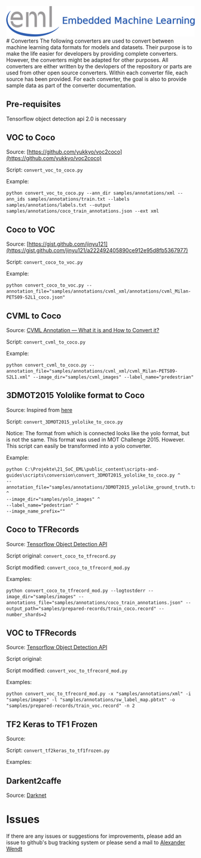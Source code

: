 <div align="center">
  <img src="../../_img/eml_logo_and_text.png">
</div>
# Converters
The following converters are used to convert between machine learning data formats for models and datasets. Their purpose is to make the life easier for developers by providing
complete converters. However, the converters might be adapted for other purposes. All converters are either written by the devlopers of the repository or parts are used from
other open source converters. Within each converter file, each source has been provided. For each converter, the goal is also to provide sample data as part of the converter 
documentation.

## Pre-requisites
Tensorflow object detection api 2.0 is necessary

## VOC to Coco
Source: [https://github.com/yukkyo/voc2coco](https://github.com/yukkyo/voc2coco)

Script: `convert_voc_to_coco.py` 

Example: 
```shell
python convert_voc_to_coco.py --ann_dir samples/annotations/xml --ann_ids samples/annotations/train.txt --labels samples/annotations/labels.txt --output samples/annotations/coco_train_annotations.json --ext xml
```

## Coco to VOC
Source: [https://gist.github.com/jinyu121](https://gist.github.com/jinyu121/a222492405890ce912e95d8fb5367977)

Script: `convert_coco_to_voc.py` 

Example: 
```shell
python convert_coco_to_voc.py --annotation_file="samples/annotations/cvml_xml/annotations/cvml_Milan-PETS09-S2L1_coco.json"
```

## CVML to Coco
Source: [CVML Annotation — What it is and How to Convert it?](https://towardsai.net/p/deep-learning/cvml-annotation%e2%80%8a-%e2%80%8awhat-it-is-and-how-to-convert-it)

Script: `convert_cvml_to_coco.py` 

Example: 
```shell
python convert_cvml_to_coco.py --annotation_file="samples/annotations/cvml_xml/cvml_Milan-PETS09-S2L1.xml" --image_dir="samples/cvml_images" --label_name="predestrian"
```

## 3DMOT2015 Yololike format to Coco
Source: Inspired from [here](https://github.com/Taeyoung96/Yolo-to-COCO-format-converter/blob/master/main.py)

Script: `convert_3DMOT2015_yololike_to_coco.py`

Notice: The format from which is connected looks like the yolo format, but is not the same. This format was used in MOT Challenge 2015. However. This script can 
easily be transformed into a yolo converter.

Example: 
```shell
python C:\Projekte\21_SoC_EML\public_content\scripts-and-guides\scripts\conversion\convert_3DMOT2015_yololike_to_coco.py ^
--annotation_file="samples/annotations/3DMOT2015_yololike_ground_truth.txt" ^
--image_dir="samples/yolo_images" ^
--label_name="pedestrian" ^
--image_name_prefix=""
```

## Coco to TFRecords
Source: [Tensorflow Object Detection API](https://github.com/tensorflow/models/blob/master/research/object_detection/dataset_tools/create_coco_tf_record.py)

Script original: `convert_coco_to_tfrecord.py`

Script modified: `convert_coco_to_tfrecord_mod.py`

Examples:
```shell
python convert_coco_to_tfrecord_mod.py --logtostderr --image_dir="samples/images" --annotations_file="samples/annotations/coco_train_annotations.json" --output_path="samples/prepared-records/train_coco.record" --number_shards=2
```

## VOC to TFRecords
Source: [Tensorflow Object Detection API](https://github.com/tensorflow/models/tree/master/research/object_detection/dataset_tools)

Script original: 

Script modified: `convert_voc_to_tfrecord_mod.py`

Examples:
```shell
python convert_voc_to_tfrecord_mod.py -x "samples/annotations/xml" -i "samples/images" -l "samples/annotations/sw_label_map.pbtxt" -o "samples/prepared-records/train_voc.record" -n 2
```

## TF2 Keras to TF1 Frozen
Source:

Script: `convert_tf2keras_to_tf1frozen.py`

Examples:

## Darkent2caffe
Source: [Darknet](https://github.com/ysh329/darknet2caffe)

# Issues
If there are any issues or suggestions for improvements, please add an issue to github's bug tracking system or please send a mail 
to [Alexander Wendt](mailto:alexander.wendt@tuwien.ac.at)
